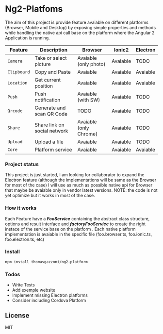 # Ng2-Platfoms

The aim of this project is provide feature avaiable on different platforms (Browser, Mobile and Desktop) by exposing simple properties and methods while handling the native api call base on the platform where the Angular 2 Application is running. 

| Feature | Description | Browser | Ionic2 | Electron |
| --- | --- | --- | --- | --- |
| `Camera` | Take or select picture | Avaiable (only photo) | Avaiable | TODO
| `Clipboard` | Copy and Paste | Avaiable | Avaiable | Avaiable
| `Location` | Get current position | Avaiable | Avaiable | Avaiable
| `Push` | Push notification | Avaiable (with SW) | Avaiable | TODO
| `Qrcode` | Generate and scan QR Code | TODO | Avaiable | TODO
| `Share` | Share link on social network | Avaiable (only Chrome) | Avaiable | TODO
| `Upload` | Upload a file | Avaiable | Avaiable | TODO
| `Core` | Platform service | Avaiable | Avaiable | Avaiable

### Project status
This project is just started, I am looking for collaborator to expand the Electron feature (although the implementations will be same as the Browser for most of the case)
I will use as much as possible native api for Browser that maybe be avaiable only in vendor latest versions.
NOTE: the code is not yet optimize but it works in most of the case.

### How it works
Each Feature have a ***FooService*** containing the abstract class structure, options and result interface and ***factoryFooService*** to create the right instace of the service base on the platform . Each native platform implementation is avaiable in the specific file (foo.browser.ts, foo.ionic.ts, foo.electron.ts, etc) 

### Install

```sh
npm install thomasgazzoni/ng2-platform
```

### Todos

 - Write Tests
 - Add exemple website
 - Implement missing Electron platforms
 - Consider including Cordova Platform

License
----

MIT

[//]: # (These are reference links used in the body of this note and get stripped out when the markdown processor does its job. There is no need to format nicely because it shouldn't be seen. Thanks SO - http://stackoverflow.com/questions/4823468/store-comments-in-markdown-syntax)

   [AngularJS]: <http://angular.io>
   [Gulp]: <http://gulpjs.com>
   [Ionic2]: <http://ionicframework.com>
